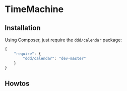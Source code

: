 TimeMachine
===========

Installation
------------

Using Composer, just require the `ddd/calendar` package:

``` javascript
{
    "require": {
        "ddd/calendar": "dev-master"
    }
}
```

Howtos
------
